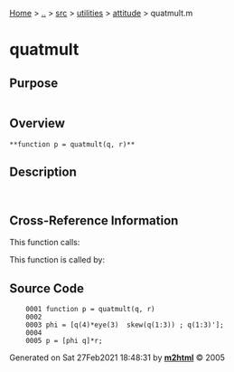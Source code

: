 [Home](../../../../../index.md) \> [..](#) \> [src](../../../../../documentation.md) \> [utilities](#)
\> [attitude](index.md) \> quatmult.m



# quatmult

## Purpose 

``` 
```

## Overview 

``` 
**function p = quatmult(q, r)**
```

## Description 

```
 

```

## Cross-Reference Information 

This function calls:

This function is called by:

## Source Code 

```
    0001 function p = quatmult(q, r)
    0002 
    0003 phi = [q(4)*eye(3)  skew(q(1:3)) ; q(1:3)'];
    0004 
    0005 p = [phi q]*r;
```



Generated on Sat 27Feb2021 18:48:31 by
**[m2html](http://www.artefact.tk/software/matlab/m2html/ "Matlab Documentation in HTML")**
© 2005